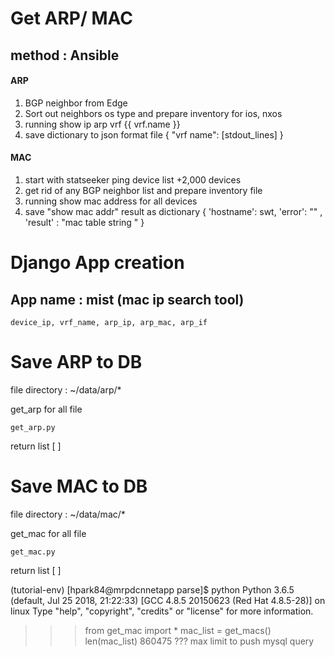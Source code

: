 # Get ARP/ MAC 
## method : Ansible 
#### ARP 
 1. BGP neighbor from Edge 
 2. Sort out neighbors os type and prepare inventory for ios, nxos 
 3. running show ip arp vrf {{ vrf.name }} 
 4. save  dictionary to json format file  { "vrf name": [stdout_lines] } 
#### MAC 
 1. start with statseeker ping device list +2,000 devices 
 2. get rid of any BGP neighbor list and prepare inventory file 
 3. running show mac address for all devices 
 4. save "show mac addr" result as dictionary { 'hostname': swt, 'error': "" , 'result' : "mac table string "  } 


# Django App creation 
## App name : mist (mac ip search tool) 
```
device_ip, vrf_name, arp_ip, arp_mac, arp_if 

```

# Save ARP to DB
 file directory : ~/data/arp/* 
 
 get_arp for all file 
 ```
 get_arp.py 
 
 ```
 return list [ ]  
 
 

# Save MAC to DB 

 file directory : ~/data/mac/* 
 
 get_mac for all file 
 ```
 get_mac.py 
 
 ```
 return list [ ]  


(tutorial-env) [hpark84@mrpdcnnetapp parse]$ python
Python 3.6.5 (default, Jul 25 2018, 21:22:33) 
[GCC 4.8.5 20150623 (Red Hat 4.8.5-28)] on linux
Type "help", "copyright", "credits" or "license" for more information.
>>> from get_mac import *
>>> mac_list = get_macs()
>>> len(mac_list)
860475
??? max limit to push mysql query 
